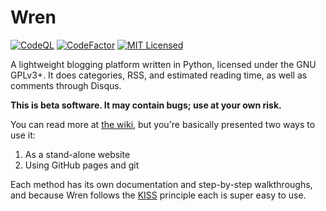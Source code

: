 # Wren

[![CodeQL](https://github.com/Foggalong/Wren/actions/workflows/codeql-analysis.yml/badge.svg)](https://github.com/Foggalong/Wren/actions/workflows/codeql-analysis.yml)
[![CodeFactor](https://www.codefactor.io/repository/github/foggalong/wren/badge)](https://www.codefactor.io/repository/github/foggalong/wren)
[![MIT Licensed](https://img.shields.io/badge/License-MIT-brightgreen.svg)](LICENSE.md)

A lightweight blogging platform written in Python, licensed under the
GNU GPLv3+. It does categories, RSS, and estimated reading time, as well as
comments through Disqus.

**This is beta software. It may contain bugs; use at your own risk.**

You can read more at [the wiki](https://github.com/Foggalong/Wren/wiki),
but you're basically presented two ways to use it:

  1. As a stand-alone website
  2. Using GitHub pages and git

Each method has its own documentation and step-by-step walkthroughs, and
because Wren follows the [KISS](https://en.wikipedia.org/wiki/KISS_principle)
principle each is super easy to use.
